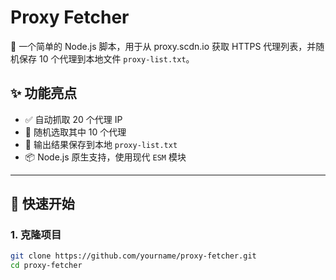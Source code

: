 # Proxy Fetcher

🎯 一个简单的 Node.js 脚本，用于从 proxy.scdn.io 获取 HTTPS 代理列表，并随机保存 10 个代理到本地文件 `proxy-list.txt`。

## ✨ 功能亮点

- ✅ 自动抓取 20 个代理 IP
- 🎲 随机选取其中 10 个代理
- 💾 输出结果保存到本地 `proxy-list.txt`
- 📦 Node.js 原生支持，使用现代 `ESM` 模块

---

## 🚀 快速开始

### 1. 克隆项目

```bash
git clone https://github.com/yourname/proxy-fetcher.git
cd proxy-fetcher
